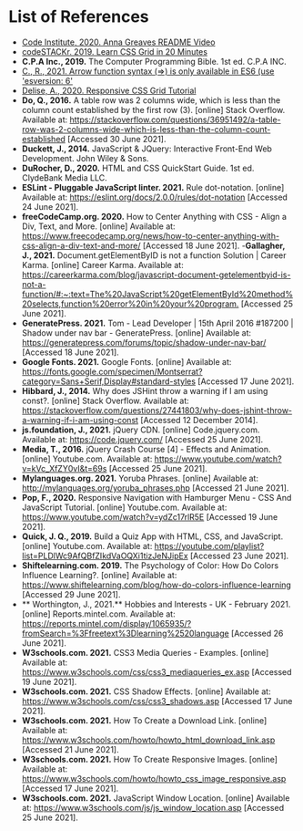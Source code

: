 # List of References 

- [Code Institute, 2020. Anna Greaves README Video](https://www.youtube.com/watch?v=7BteidgLAyM&list=PLH7H7OKKWG3QDcR2PuS9_JGeh6Q_5EUWl&index=2&t=427s)
- [codeSTACKr. 2019. Learn CSS Grid in 20 Minutes](https://www.youtube.com/watch?v=0-DY8J_skZ0)
- **C.P.A Inc., 2019.** The Computer Programming Bible. 1st ed. C.P.A INC.
- [C., R., 2021. Arrow function syntax (=>) is only available in ES6 (use 'esversion: 6'](https://stackoverflow.com/questions/42866159/arrow-function-syntax-is-only-available-in-es6-use-esversion-6)
- [Delise, A., 2020. Responsive CSS Grid Tutorial](https://www.youtube.com/watch?v=68O6eOGAGqA&list=PLH7H7OKKWG3T0SAJxSVBxr-Qz-219iWeH&index=16)
- **Do, Q., 2016.** A table row was 2 columns wide, which is less than the column count established by the first row (3). [online] Stack Overflow. Available at: <https://stackoverflow.com/questions/36951492/a-table-row-was-2-columns-wide-which-is-less-than-the-column-count-established> [Accessed 30 June 2021].
- **Duckett, J., 2014.** JavaScript & JQuery: Interactive Front-End Web Development. John Wiley & Sons.
- **DuRocher, D., 2020.** HTML and CSS QuickStart Guide. 1st ed. ClydeBank Media LLC.
- **ESLint - Pluggable JavaScript linter. 2021.** Rule dot-notation. [online] Available at: <https://eslint.org/docs/2.0.0/rules/dot-notation> [Accessed 24 June 2021].
- **freeCodeCamp.org. 2020.** How to Center Anything with CSS - Align a Div, Text, and More. [online] Available at: <https://www.freecodecamp.org/news/how-to-center-anything-with-css-align-a-div-text-and-more/> [Accessed 18 June 2021].
-**Gallagher, J., 2021.** Document.getElementByID is not a function Solution | Career Karma. [online] Career Karma. Available at: <https://careerkarma.com/blog/javascript-document-getelementbyid-is-not-a-function/#:~:text=The%20JavaScript%20getElementById%20method%20selects,function%20error%20in%20your%20program.> [Accessed 25 June 2021].
- **GeneratePress. 2021.** Tom - Lead Developer | 15th April 2016 #187200 | Shadow under nav bar - GeneratePress. [online] Available at: <https://generatepress.com/forums/topic/shadow-under-nav-bar/> [Accessed 18 June 2021].
- **Google Fonts. 2021.** Google Fonts. [online] Available at: <https://fonts.google.com/specimen/Montserrat?category=Sans+Serif,Display#standard-styles> [Accessed 17 June 2021].
- **Hibbard, J., 2014.** Why does JSHint throw a warning if I am using const?. [online] Stack Overflow. Available at: <https://stackoverflow.com/questions/27441803/why-does-jshint-throw-a-warning-if-i-am-using-const> [Accessed 12 December 2014].
- **js.foundation, J., 2021.** jQuery CDN. [online] Code.jquery.com. Available at: <https://code.jquery.com/> [Accessed 25 June 2021].
- **Media, T., 2016.** jQuery Crash Course [4] - Effects and Animation. [online] Youtube.com. Available at: <https://www.youtube.com/watch?v=kVc_XfZY0vI&t=69s> [Accessed 25 June 2021].
- **Mylanguages.org. 2021.** Yoruba Phrases. [online] Available at: <http://mylanguages.org/yoruba_phrases.php> [Accessed 21 June 2021].
- **Pop, F., 2020.** Responsive Navigation with Hamburger Menu - CSS And JavaScript Tutorial. [online] Youtube.com. Available at: <https://www.youtube.com/watch?v=ydZc17rlR5E> [Accessed 19 June 2021].
- **Quick, J. Q., 2019.** Build a Quiz App with HTML, CSS, and JavaScript. [online] Youtube.com. Available at: <https://youtube.com/playlist?list=PLDlWc9AfQBfZIkdVaOQXi1tizJeNJipEx> [Accessed 23 June 2021].
- **Shiftelearning.com. 2019.** The Psychology of Color: How Do Colors Influence Learning?. [online] Available at: <https://www.shiftelearning.com/blog/how-do-colors-influence-learning> [Accessed 29 June 2021].
- ** Worthington, J., 2021.** Hobbies and Interests - UK - February 2021. [online] Reports.mintel.com. Available at: <https://reports.mintel.com/display/1065935/?fromSearch=%3Ffreetext%3Dlearning%2520language> [Accessed 26 June 2021].
- **W3schools.com. 2021.** CSS3 Media Queries - Examples. [online] Available at: <https://www.w3schools.com/css/css3_mediaqueries_ex.asp> [Accessed 19 June 2021].
- **W3schools.com. 2021.** CSS Shadow Effects. [online] Available at: <https://www.w3schools.com/css/css3_shadows.asp> [Accessed 17 June 2021].
- **W3schools.com. 2021.** How To Create a Download Link. [online] Available at: <https://www.w3schools.com/howto/howto_html_download_link.asp> [Accessed 21 June 2021].
- **W3schools.com. 2021.** How To Create Responsive Images. [online] Available at: <https://www.w3schools.com/howto/howto_css_image_responsive.asp> [Accessed 17 June 2021].
- **W3schools.com. 2021.** JavaScript Window Location. [online] Available at: <https://www.w3schools.com/js/js_window_location.asp> [Accessed 25 June 2021].
